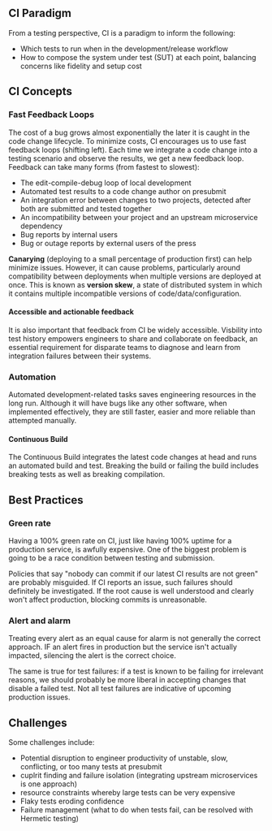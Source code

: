 ## CI Paradigm

From a testing perspective, CI is a paradigm to inform the following:

- Which tests to run when in the development/release workflow
- How to compose the system under test (SUT) at each point, balancing concerns like fidelity and setup cost

## CI Concepts

### Fast Feedback Loops

The cost of a bug grows almost exponentially the later it is caught in the code change lifecycle. To minimize costs, CI encourages us to use fast feedback loops (shifting left). Each time we integrate a code change into a testing scenario and observe the results, we get a new feedback loop. Feedback can take many forms (from fastest to slowest):

- The edit-compile-debug loop of local development
- Automated test results to a code change author on presubmit
- An integration error between changes to two projects, detected after both are submitted and tested together
- An incompatibility between your project and an upstream microservice dependency
- Bug reports by internal users
- Bug or outage reports by external users of the press

**Canarying** (deploying to a small percentage of production first) can help minimize issues. However, it can cause problems, particularly around compatibility between deployments when multiple versions are deployed at once. This is known as **version skew**, a state of distributed system in which it contains multiple incompatible versions of code/data/configuration.

#### Accessible and actionable feedback

It is also important that feedback from CI be widely accessible. Visbility into test history empowers engineers to share and collaborate on feedback, an essential requirement for disparate teams to diagnose and learn from integration failures between their systems.

### Automation

Automated development-related tasks saves engineering resources in the long run. Although it will have bugs like any other software, when implemented effectively, they are still faster, easier and more reliable than attempted manually.

#### Continuous Build

The Continuous Build integrates the latest code changes at head and runs an automated build and test. Breaking the build or failing the build includes breaking tests as well as breaking compilation.

## Best Practices

### Green rate

Having a 100% green rate on CI, just like having 100% uptime for a production service, is awfully expensive. One of the biggest problem is going to be a race condition between testing and submission.

Policies that say "nobody can commit if our latest CI results are not green" are probably misguided. If CI reports an issue, such failures should definitely be investigated. If the root cause is well understood and clearly won't affect production, blocking commits is unreasonable.

### Alert and alarm

Treating every alert as an equal cause for alarm is not generally the correct approach. IF an alert fires in production but the service isn't actually impacted, silencing the alert is the correct choice.

The same is true for test failures: if a test is known to be failing for irrelevant reasons, we should probably be more liberal in accepting changes that disable a failed test. Not all test failures are indicative of upcoming production issues.

## Challenges

Some challenges include:

- Potential disruption to engineer productivity of unstable, slow, conflicting, or too many tests at presubmit
- cuplrit finding and failure isolation (integrating upstream microservices is one approach)
- resource constraints whereby large tests can be very expensive
- Flaky tests eroding confidence
- Failure management (what to do when tests fail, can be resolved with Hermetic testing)
